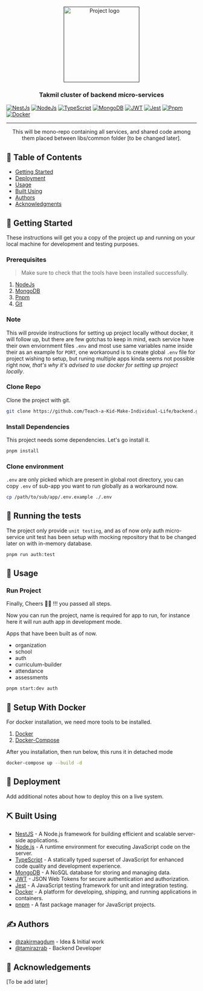 <p align="center">
  <a href="" rel="noopener">
 <img width=200px height=200px src="https://i.imgur.com/6wj0hh6.jpg" alt="Project logo"></a>
</p>

<h3 align="center">Takmil cluster of backend micro-services</h3>

[![NestJs][nestjs-shield]][ref-nestjs] [![NodeJs][nodejs-shield]][ref-nodejs] [![TypeScript][typescript-shield]][ref-typescript] [![MongoDB][mongodb-shield]][ref-mongodb] [![JWT][jwt-shield]][ref-jwt] [![Jest][jest-shield]][ref-jest] [![Pnpm][pnpm-shield]][ref-pnpm] [![Docker][docker-shield]][ref-docker]



---

<p align="center"> This will be mono-repo containing all services, and shared code among them placed between libs/common folder [to be changed later].
    <br>
</p>

## 📝 Table of Contents
- [Getting Started](#getting_started)
- [Deployment](#deployment)
- [Usage](#usage-docker)
- [Built Using](#built_using)
- [Authors](#authors)
- [Acknowledgments](#acknowledgement)

## 🏁 Getting Started <a name = "getting_started"></a>
These instructions will get you a copy of the project up and running on your local machine for development and testing purposes.

### Prerequisites
> Make sure to check that the tools have been installed successfully.

1. [NodeJs][ref-nodejs]
2. [MongoDB][ref-mongodb]
3. [Pnpm][ref-pnpm]
4. [Git][ref-git]

### Note

This will provide instructions for setting up project locally without docker, it will follow up, but there are few gotchas to keep in mind, each service have their own enviornment files `.env` and most use same variables name inside their as an example for `PORT`, one workaround is to create global `.env` file for project wishing to setup, but runing multiple apps kinda seems not possible right now, *that's why it's advised to use docker for setting up project locally*.

### Clone Repo

Clone the project with git.

```bash
git clone https://github.com/Teach-a-Kid-Make-Individual-Life/backend.git
```

### Install Dependencies

This project needs some dependencies. Let's go install it.

```bash
pnpm install
```

### Clone environment

`.env` are only picked which are present in global root directory, you can copy `.env` of sub-app you want to run globally as a workaround now.

```bash
cp /path/to/sub/app/.env.example ./.env
```

## 🔧 Running the tests <a name = "tests"></a>

The project only provide `unit testing`, and as of now only auth micro-service unit test has been setup with mocking repository that to be changed later on with in-memory database.

```bash
pnpm run auth:test
```
## 🎈 Usage <a name="usage"></a>

### Run Project

Finally, Cheers 🍻🍻 !!! you passed all steps.

Now you can run the project, name is required for app to run, for instance here it will run auth app in development mode.

Apps that have been built as of now.
- organization
- school
- auth
- curriculum-builder
- attendance
- assessments

```bash
pnpm start:dev auth
```

## 🎈 Setup With Docker <a name="usage-docker"></a>
For docker installation, we need more tools to be installed.

1. [Docker][ref-docker]
2. [Docker-Compose][ref-dockercompose]

After you installation, then run below, this runs it in detached mode

```bash
docker-compose up --build -d
```

## 🚀 Deployment <a name = "deployment"></a>
Add additional notes about how to deploy this on a live system.

## ⛏️ Built Using <a name = "built_using"></a>
- [NestJS][ref-nestjs] - A Node.js framework for building efficient and scalable server-side applications.
- [Node.js][ref-nodejs] - A runtime environment for executing JavaScript code on the server.
- [TypeScript][ref-typescript] - A statically typed superset of JavaScript for enhanced code quality and development experience.
- [MongoDB][ref-mongodb] - A NoSQL database for storing and managing data.
- [JWT][ref-jwt] - JSON Web Tokens for secure authentication and authorization.
- [Jest][ref-jest] - A JavaScript testing framework for unit and integration testing.
- [Docker][ref-docker] - A platform for developing, shipping, and running applications in containers.
- [pnpm][ref-pnpm] - A fast package manager for JavaScript projects.


## ✍️ Authors <a name = "authors"></a>
- [@zakirmagdum](https://github.com/zakirmagdum) - Idea & Initial work
- [@tamirazrab](https://github.com/tamirazrab) - Backend Developer

## 🎉 Acknowledgements <a name = "acknowledgement"></a>
[To be add later]

[takmil-contributors-shield]: https://img.shields.io/github/contributors/Teach-a-Kid-Make-Individual-Life/backend?style=for-the-badge
[takmil-stars-shield]: https://img.shields.io/github/stars/Teach-a-Kid-Make-Individual-Life/backend?style=for-the-badge
[takmil-issues-shield]: https://img.shields.io/github/issues/Teach-a-Kid-Make-Individual-Life/backend?style=for-the-badge
[takmil-license-shield]: https://img.shields.io/github/license/Teach-a-Kid-Make-Individual-Life/backend?style=for-the-badge



[nestjs-shield]: https://img.shields.io/badge/nestjs-%23E0234E.svg?style=for-the-badge&logo=nestjs&logoColor=white
[nodejs-shield]: https://img.shields.io/badge/Node.js-339933?style=for-the-badge&logo=nodedotjs&logoColor=white
[typescript-shield]: https://img.shields.io/badge/TypeScript-007ACC?style=for-the-badge&logo=typescript&logoColor=white
[mongodb-shield]: https://img.shields.io/badge/MongoDB-white?style=for-the-badge&logo=mongodb&logoColor=4EA94B
[jwt-shield]: https://img.shields.io/badge/JWT-000000?style=for-the-badge&logo=JSON%20web%20tokens&logoColor=white
[jest-shield]: https://img.shields.io/badge/-jest-%23C21325?style=for-the-badge&logo=jest&logoColor=white
[pnpm-shield]: https://img.shields.io/badge/pnpm-%234a4a4a.svg?style=for-the-badge&logo=pnpm&logoColor=f69220
[docker-shield]: https://img.shields.io/badge/docker-%230db7ed.svg?style=for-the-badge&logo=docker&logoColor=white
[github-shield]: https://img.shields.io/badge/GitHub-100000?style=for-the-badge&logo=github&logoColor=white

<!-- Reference -->
[ref-nestjs]: http://nestjs.com
[ref-mongoose]: https://mongoosejs.com
[ref-mongodb]: https://docs.mongodb.com/
[ref-nodejs]: https://nodejs.org/
[ref-typescript]: https://www.typescriptlang.org/
[ref-docker]: https://docs.docker.com
[ref-dockercompose]: https://docs.docker.com/compose/
[ref-pnpm]: https://pnpm.io/
[ref-12factor]: https://12factor.net
[ref-nestjscommand]: https://gitlab.com/aa900031/nestjs-command
[ref-jwt]: https://jwt.io
[ref-jest]: https://jestjs.io/docs/getting-started
[ref-git]: https://git-scm.com
